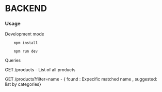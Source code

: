 # BACKEND

### Usage

Development mode

```shell
    npm install

    npm run dev
```

Queries

GET /products - List of all products

GET /products?filter=name - { found : Expecific matched name , suggested: list by categories}
